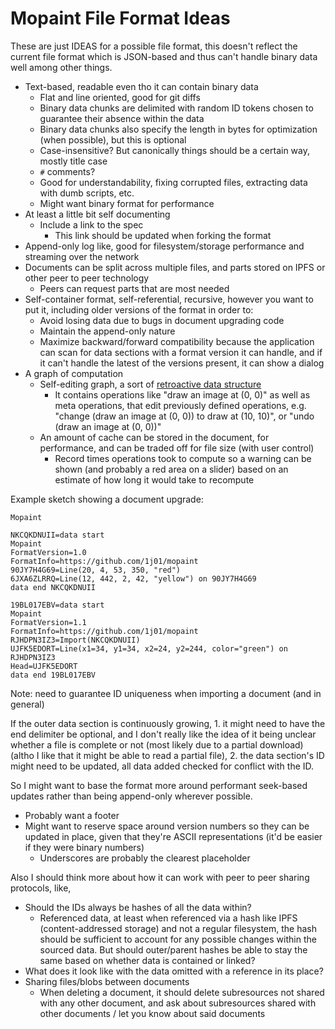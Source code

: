 # Mopaint File Format Ideas

These are just IDEAS for a possible file format, this doesn't reflect the current file format which is JSON-based and thus can't handle binary data well among other things.

- Text-based, readable even tho it can contain binary data
	- Flat and line oriented, good for git diffs
	- Binary data chunks are delimited with random ID tokens chosen to guarantee their absence within the data
	- Binary data chunks also specify the length in bytes for optimization (when possible), but this is optional
	- Case-insensitive? But canonically things should be a certain way, mostly title case
	- `#` comments?
	- Good for understandability, fixing corrupted files, extracting data with dumb scripts, etc.
	- Might want binary format for performance
- At least a little bit self documenting
	- Include a link to the spec
		- This link should be updated when forking the format
- Append-only log like, good for filesystem/storage performance and streaming over the network
- Documents can be split across multiple files, and parts stored on IPFS or other peer to peer technology
	- Peers can request parts that are most needed
- Self-container format, self-referential, recursive, however you want to put it, including older versions of the format in order to:
	- Avoid losing data due to bugs in document upgrading code
	- Maintain the append-only nature
	- Maximize backward/forward compatibility because the application can scan for data sections with a format version it can handle, and if it can't handle the latest of the versions present, it can show a dialog
- A graph of computation
	- Self-editing graph, a sort of [retroactive data structure](https://en.wikipedia.org/wiki/Retroactive_data_structure)
		- It contains operations like "draw an image at (0, 0)" as well as meta operations, that edit previously defined operations, e.g. "change (draw an image at (0, 0)) to draw at (10, 10)", or "undo (draw an image at (0, 0))"
	- An amount of cache can be stored in the document, for performance, and can be traded off for file size (with user control)
		- Record times operations took to compute so a warning can be shown (and probably a red area on a slider) based on an estimate of how long it would take to recompute

Example sketch showing a document upgrade:
```
Mopaint

NKCQKDNUII=data start
Mopaint
FormatVersion=1.0
FormatInfo=https://github.com/1j01/mopaint
90JY7H4G69=Line(20, 4, 53, 350, "red")
6JXA6ZLRRQ=Line(12, 442, 2, 42, "yellow") on 90JY7H4G69
data end NKCQKDNUII

19BL017EBV=data start
Mopaint
FormatVersion=1.1
FormatInfo=https://github.com/1j01/mopaint
RJHDPN3IZ3=Import(NKCQKDNUII)
UJFK5EDORT=Line(x1=34, y1=34, x2=24, y2=244, color="green") on RJHDPN3IZ3
Head=UJFK5EDORT
data end 19BL017EBV
```

Note: need to guarantee ID uniqueness when importing a document (and in general)

If the outer data section is continuously growing, 1. it might need to have the end delimiter be optional, and I don't really like the idea of it being unclear whether a file is complete or not (most likely due to a partial download) (altho I like that it might be able to read a partial file), 2. the data section's ID might need to be updated, all data added checked for conflict with the ID.

So I might want to base the format more around performant seek-based updates rather than being append-only wherever possible.
- Probably want a footer
- Might want to reserve space around version numbers so they can be updated in place, given that they're ASCII representations (it'd be easier if they were binary numbers)
	- Underscores are probably the clearest placeholder

Also I should think more about how it can work with peer to peer sharing protocols, like,
- Should the IDs always be hashes of all the data within?
	- Referenced data, at least when referenced via a hash like IPFS (content-addressed storage) and not a regular filesystem, the hash should be sufficient to account for any possible changes within the sourced data. But should outer/parent hashes be able to stay the same based on whether data is contained or linked?
- What does it look like with the data omitted with a reference in its place?
- Sharing files/blobs between documents
	- When deleting a document, it should delete subresources not shared with any other document, and ask about subresources shared with other documents / let you know about said documents
